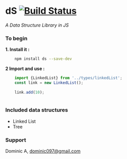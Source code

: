# dS  [![Build Status](https://travis-ci.org/dominic097/dS.svg?branch=master)](https://travis-ci.org/dominic097/dS)
 _A Data Structure Library in JS_
 
### To begin

 **1. Install it :**

```bash
	npm install ds --save-dev
```
**2 Import and use :**

```js	
    import {LinkedList} from '../types/linkedList';
	const link = new LinkedList();
    
    link.add(10);
    
```

### Included data structures

- Linked List
- Tree


### Support
Dominic A, [dominic097@gmail.com](mailto:dominic097@gmail.com)

